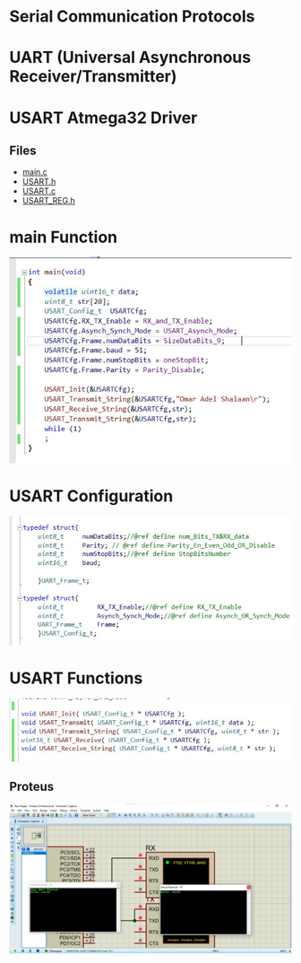 # Serial Communication Protocols

# UART (Universal Asynchronous Receiver/Transmitter)

# USART Atmega32 Driver

## Files
- [main.c](./main.c)
- [USART.h](./ATmega_USART_Driver.h)
- [USART.c](./ATmega_USART_Driver.c)
- [USART_REG.h](./REG_Macros.h)

# main Function
![](./pic/main.jpg)
# USART Configuration
![](./pic/USART_Config.jpg)
# USART Functions
![](./pic/Functions.jpg)

## Proteus

![proteus](./pic/proteus.jpg)